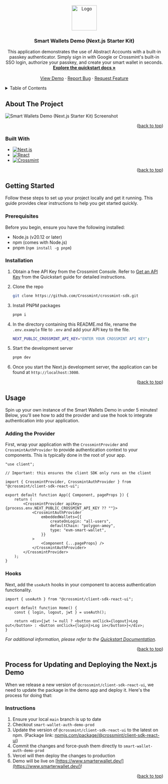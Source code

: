 <a id="readme-top"></a>

<!-- PROJECT LOGO -->
<br />
<div align="center">
  <a href="https://github.com/Crossmint/crossmint-sdk">
    <img src="https://github.com/user-attachments/assets/573d5995-831f-4e27-ab9e-9ab346c9c680" alt="Logo" width="80" height="80">
  </a>

<h3 align="center">Smart Wallets Demo (Next.js Starter Kit)</h3>

  <p align="center">
  This application demonstrates the use of Abstract Accounts with a built-in passkey authenticator. Simply sign in with Google or Crossmint's built-in SSO login, authorize your passkey, and create your smart wallet in seconds.
    <br />
    <a href="https://docs.crossmint.com/wallets/smart-wallets/quickstart"><strong>Explore the quickstart docs »</strong></a>
    <br />
    <br />
    <a href="https://www.smarterwallet.dev/">View Demo</a>
    ·
    <a href="https://github.com/Crossmint/crossmint-sdk/issues/new?labels=bug&template=bug-report---.md">Report Bug</a>
    ·
    <a href="https://github.com/Crossmint/crossmint-sdk/issues/new?labels=enhancement&template=feature-request---.md">Request Feature</a>
  </p>
</div>

<!-- TABLE OF CONTENTS -->
<details>
  <summary>Table of Contents</summary>
  <ol>
    <li>
      <a href="#about-the-project">About The Project</a>
      <ul>
        <li><a href="#built-with">Built With</a></li>
      </ul>
    </li>
    <li>
      <a href="#getting-started">Getting Started</a>
      <ul>
        <li><a href="#prerequisites">Prerequisites</a></li>
        <li><a href="#installation">Installation</a></li>
      </ul>
    </li>
    <li>
    <a href="#usage">Usage</a>
    <ul>
        <li><a href="#adding-the-provider">Adding the Provider</a></li>
        <li><a href="#hooks">Hooks</a></li>
      </ul>
    </li>
    <li>
      <a href="#process-for-updating-and-deploying-the-nextjs-demo">Process for Updating and Deploying the Next.js Demo</a>
      <ul>
        <li><a href="#guide">Guide</a></li>
      </ul>
    </li>
  </ol>
</details>

<!-- ABOUT THE PROJECT -->

## About The Project

![Smart Wallets Demo (Next.js Starter Kit) Screenshot](https://github.com/user-attachments/assets/5248334a-bc8b-4906-a8ef-f83e3041fed6)

<p align="right">(<a href="#readme-top">back to top</a>)</p>

### Built With

-   [![Next.js](https://img.shields.io/badge/next%20js-000000?style=for-the-badge&logo=nextdotjs&logoColor=white)](https://nextjs.org/)
-   [![React](https://img.shields.io/badge/React-20232A?style=for-the-badge&logo=react&logoColor=61DAFB)](https://react.dev/)
-   [![Crossmint](https://img.shields.io/badge/Crossmint-04CD6C?style=for-the-badge&logoColor=04CD6C&link=https://www.crossmint.com/)](https://www.crossmint.com/)

<p align="right">(<a href="#readme-top">back to top</a>)</p>

<!-- GETTING STARTED -->

## Getting Started

Follow these steps to set up your project locally and get it running. This guide provides clear instructions to help you get started quickly.

### Prerequisites

Before you begin, ensure you have the following installed:

-   Node.js (v20.12 or later)
-   npm (comes with Node.js)
-   pnpm (`npm install -g pnpm`)

### Installation

1. Obtain a free API Key from the Crossmint Console. Refer to [Get an API Key](https://docs.crossmint.com/wallets/smart-wallets/quickstart#2-get-an-api-key) from the Quickstart guide for detailed instructions.

2. Clone the repo
    ```sh
    git clone https://github.com/Crossmint/crossmint-sdk.git
    ```
3. Install PNPM packages
    ```sh
    pnpm i
    ```
4. In the directory containing this README.md file, rename the `.env.example` file to `.env` and add your API key to the file.
    ```bash
    NEXT_PUBLIC_CROSSMINT_API_KEY="ENTER YOUR CROSSMINT API KEY";
    ```
5. Start the development server
    ```sh
    pnpm dev
    ```
6. Once you start the Next.js development server, the application can be found at `http://localhost:3000`.

<p align="right">(<a href="#readme-top">back to top</a>)</p>

<!-- USAGE EXAMPLES -->

## Usage

Spin up your own instance of the Smart Wallets Demo in under 5 minutes! Below, you'll see how to add the provider and use the hook to integrate authentication into your application.

### Adding the Provider

First, wrap your application with the `CrossmintProvider` and `CrossmintAuthProvider` to provide authentication context to your components. This is typically done in the root of your app.

```tsx
"use client";

// Important: this ensures the client SDK only runs on the client

import { CrossmintProvider, CrossmintAuthProvider } from "@crossmint/client-sdk-react-ui";

export default function App({ Component, pageProps }) {
    return (
        <CrossmintProvider apiKey={process.env.NEXT_PUBLIC_CROSSMINT_API_KEY ?? ""}>
            <CrossmintAuthProvider
                embeddedWallets={{
                    createOnLogin: "all-users",
                    defaultChain: "polygon-amoy",
                    type: "evm-smart-wallet",
                }}
            >
                <Component {...pageProps} />
            </CrossmintAuthProvider>
        </CrossmintProvider>
    );
}
```

### Hooks

Next, add the `useAuth` hooks in your component to access authentication functionality.

```tsx
import { useAuth } from "@crossmint/client-sdk-react-ui";

export default function Home() {
    const { login, logout, jwt } = useAuth();

    return <div>{jwt != null ? <button onClick={logout}>Log out</button> : <button onClick={login}>Log in</button>}</div>;
}
```

_For additional information, please refer to the [Quickstart Documentation](https://docs.crossmint.com/wallets/smart-wallets/quickstart)._

<p align="right">(<a href="#readme-top">back to top</a>)</p>

<!-- ## Process for Updating and Deploying the Next.js Demo -->

## Process for Updating and Deploying the Next.js Demo

When we release a new version of `@crossmint/client-sdk-react-ui`, we need to update the package in the demo app and deploy it. Here's the process for doing that:

### Instructions

1. Ensure your local `main` branch is up to date
2. Checkout `smart-wallet-auth-demo-prod`
3. Update the version of `@crossmint/client-sdk-react-ui` to the latest on npm. (Package link: [npmjs.com/package/@crossmint/client-sdk-react-ui](https://www.npmjs.com/package/@crossmint/client-sdk-react-ui))
4. Commit the changes and force-push them directly to `smart-wallet-auth-demo-prod`
5. Vercel will then deploy the changes to production
6. Demo will be live on [https://www.smarterwallet.dev/](https://www.smarterwallet.dev/)!

<p align="right">(<a href="#readme-top">back to top</a>)</p>
